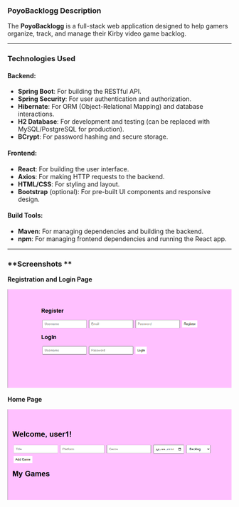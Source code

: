 ### **PoyoBacklogg Description**

The **PoyoBacklogg** is a full-stack web application designed to help gamers organize, track, and manage their Kirby video game backlog.

---

### **Technologies Used**

#### **Backend**:
- **Spring Boot**: For building the RESTful API.
- **Spring Security**: For user authentication and authorization.
- **Hibernate**: For ORM (Object-Relational Mapping) and database interactions.
- **H2 Database**: For development and testing (can be replaced with MySQL/PostgreSQL for production).
- **BCrypt**: For password hashing and secure storage.

#### **Frontend**:
- **React**: For building the user interface.
- **Axios**: For making HTTP requests to the backend.
- **HTML/CSS**: For styling and layout.
- **Bootstrap** (optional): For pre-built UI components and responsive design.

#### **Build Tools**:
- **Maven**: For managing dependencies and building the backend.
- **npm**: For managing frontend dependencies and running the React app.

---

### **Screenshots **

**Registration and Login Page** 

![alt text](<images/registrationlogin.png>)

**Home Page**

![alt text](<images/homepage.png>)

